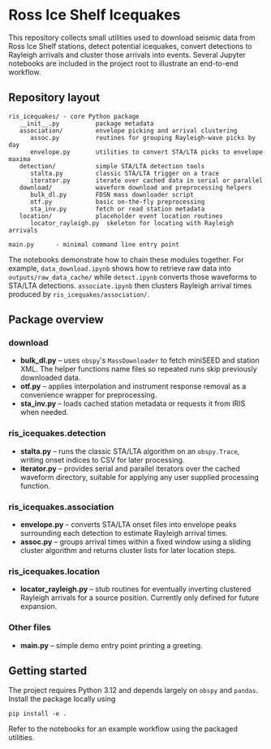 # Ross Ice Shelf Icequakes

This repository collects small utilities used to download seismic data from Ross Ice Shelf stations, detect potential icequakes, convert detections to Rayleigh arrivals and cluster those arrivals into events.  Several Jupyter notebooks are included in the project root to illustrate an end-to-end workflow.

## Repository layout

```
ris_icequakes/ - core Python package
   __init__.py          package metadata
   association/         envelope picking and arrival clustering
      assoc.py          routines for grouping Rayleigh-wave picks by day
      envelope.py       utilities to convert STA/LTA picks to envelope maxima
   detection/           simple STA/LTA detection tools
      stalta.py         classic STA/LTA trigger on a trace
      iterator.py       iterate over cached data in serial or parallel
   download/            waveform download and preprocessing helpers
      bulk_dl.py        FDSN mass downloader script
      otf.py            basic on-the-fly preprocessing
      sta_inv.py        fetch or read station metadata
   location/            placeholder event location routines
      locator_rayleigh.py  skeleton for locating with Rayleigh arrivals

main.py      - minimal command line entry point
```

The notebooks demonstrate how to chain these modules together.  For example, `data_download.ipynb` shows how to retrieve raw data into `outputs/raw_data_cache/` while `detect.ipynb` converts those waveforms to STA/LTA detections.  `associate.ipynb` then clusters Rayleigh arrival times produced by `ris_icequakes/association/`.

## Package overview

### download
- **bulk_dl.py** – uses `obspy`'s `MassDownloader` to fetch miniSEED and station XML.  The helper functions name files so repeated runs skip previously downloaded data.
- **otf.py** – applies interpolation and instrument response removal as a convenience wrapper for preprocessing.
- **sta_inv.py** – loads cached station metadata or requests it from IRIS when needed.

### ris_icequakes.detection
- **stalta.py** – runs the classic STA/LTA algorithm on an `obspy.Trace`, writing onset indices to CSV for later processing.
- **iterator.py** – provides serial and parallel iterators over the cached waveform directory, suitable for applying any user supplied processing function.

### ris_icequakes.association
- **envelope.py** – converts STA/LTA onset files into envelope peaks surrounding each detection to estimate Rayleigh arrival times.
- **assoc.py** – groups arrival times within a fixed window using a sliding cluster algorithm and returns cluster lists for later location steps.

### ris_icequakes.location
- **locator_rayleigh.py** – stub routines for eventually inverting clustered Rayleigh arrivals for a source position.  Currently only defined for future expansion.

### Other files
- **main.py** – simple demo entry point printing a greeting.

## Getting started

The project requires Python 3.12 and depends largely on `obspy` and `pandas`.  Install the package locally using

```
pip install -e .
```

Refer to the notebooks for an example workflow using the packaged utilities.
